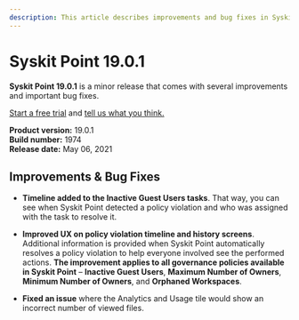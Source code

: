 ```yaml
---
description: This article describes improvements and bug fixes in Syskit Point version 19.0.1.
---
```


# Syskit Point 19.0.1

**Syskit Point 19.0.1** is a minor release that comes with several improvements and important bug fixes. 

[Start a free trial](https://www.syskit.com/products/point/free-trial/) and [tell us what you think.](https://www.syskit.com/company/contact-us/)

**Product version:** 19.0.1  
**Build number:** 1974  
**Release date:** May 06, 2021

## Improvements & Bug Fixes

* **Timeline added to the Inactive Guest Users tasks**. That way, you can see when Syskit Point detected a policy violation and who was assigned with the task to resolve it.  

* **Improved UX on policy violation timeline and history screens**. Additional information is provided when Syskit Point automatically resolves a policy violation to help everyone involved see the performed actions. **The improvement applies to all governance policies available in Syskit Point** – **Inactive Guest Users**, **Maximum Number of Owners**, **Minimum Number of Owners**, and **Orphaned Workspaces**. 

* **Fixed an issue** where the Analytics and Usage tile would show an incorrect number of viewed files. 